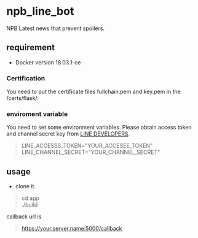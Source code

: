 # npb_line_bot


NPB Latest news that prevent spoilers.

## requirement
+ Docker version 18.03.1-ce

### Certification
You need to put the certificate files fullchain.pem and key.pem in the /certs/flask/.

### enviroment variable
You need to set some environment variables. Please obtain access token and channel secret key from [LINE DEVELOPERS](https://developers.line.me).

> LINE_ACCESSS_TOKEN="YOUR_ACCESEE_TOKEN"  
> LINE_CHANNEL_SECRET="YOUR_CHANNEL_SECRET"

## usage

+ clone it.
> cd app  
> ./build

callback url is 
> https://your.server.name:5000/callback

